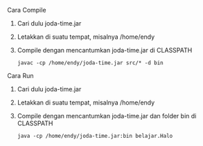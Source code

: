 Cara Compile

1. Cari dulu joda-time.jar
2. Letakkan di suatu tempat, misalnya /home/endy
3. Compile dengan mencantumkan joda-time.jar di CLASSPATH

    ```
    javac -cp /home/endy/joda-time.jar src/* -d bin
    ```

Cara Run

1. Cari dulu joda-time.jar
2. Letakkan di suatu tempat, misalnya /home/endy
3. Compile dengan mencantumkan joda-time.jar dan folder bin di CLASSPATH

    ```
    java -cp /home/endy/joda-time.jar:bin belajar.Halo
    ```